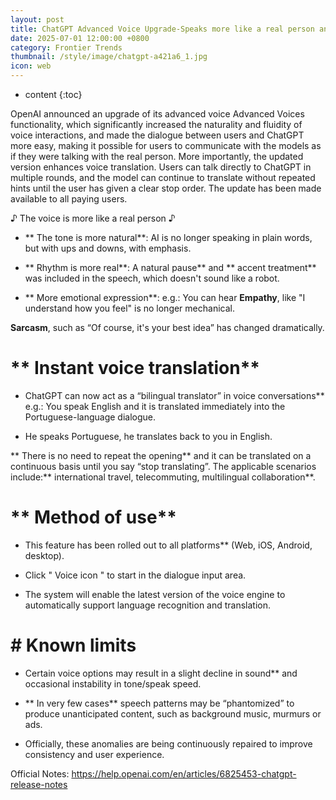 ```yaml
---
layout: post
title: ChatGPT Advanced Voice Upgrade-Speaks more like a real person and also conducts two-way automatic translations
date: 2025-07-01 12:00:00 +0800
category: Frontier Trends
thumbnail: /style/image/chatgpt-a421a6_1.jpg
icon: web
---
```

* content
{:toc}

OpenAI announced an upgrade of its advanced voice Advanced Voices functionality, which significantly increased the naturality and fluidity of voice interactions, and made the dialogue between users and ChatGPT more easy, making it possible for users to communicate with the models as if they were talking with the real person.
More importantly, the updated version enhances voice translation. Users can talk directly to ChatGPT in multiple rounds, and the model can continue to translate without repeated hints until the user has given a clear stop order.
The update has been made available to all paying users.
 
♪ The voice is more like a real person ♪

- ** The tone is more natural**: AI is no longer speaking in plain words, but with ups and downs, with emphasis.

- ** Rhythm is more real**: A natural pause** and ** accent treatment** was included in the speech, which doesn't sound like a robot.

- ** More emotional expression**: e.g.:
You can hear **Empathy**, like "I understand how you feel" is no longer mechanical.

**Sarcasm**, such as “Of course, it's your best idea” has changed dramatically.

# ** Instant voice translation**

- ChatGPT can now act as a “bilingual translator” in voice conversations** e.g.:
You speak English and it is translated immediately into the Portuguese-language dialogue.

- He speaks Portuguese, he translates back to you in English.

** There is no need to repeat the opening** and it can be translated on a continuous basis until you say “stop translating”.
The applicable scenarios include:** international travel, telecommuting, multilingual collaboration**.

# ** Method of use**

- This feature has been rolled out to all platforms** (Web, iOS, Android, desktop).

- Click " Voice icon " to start in the dialogue input area.

- The system will enable the latest version of the voice engine to automatically support language recognition and translation.

# # Known limits

- Certain voice options may result in a slight decline in sound** and occasional instability in tone/speak speed.

- ** In very few cases** speech patterns may be “phantomized” to produce unanticipated content, such as background music, murmurs or ads.

- Officially, these anomalies are being continuously repaired to improve consistency and user experience.

Official Notes: https://help.openai.com/en/articles/6825453-chatgpt-release-notes
